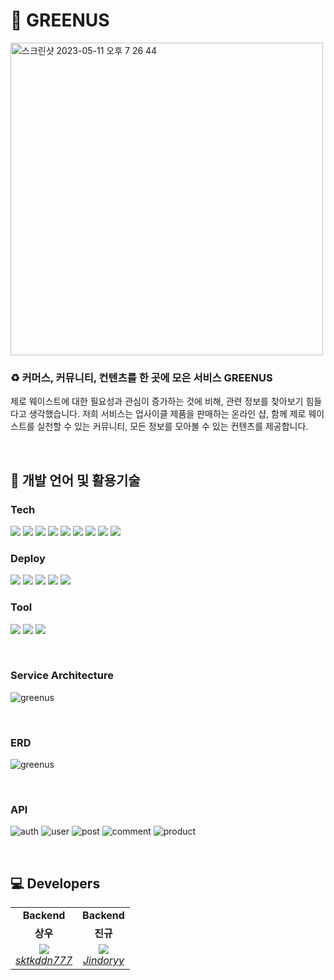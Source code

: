 # 💚 GREENUS

<img width="500" alt="스크린샷 2023-05-11 오후 7 26 44" src="https://github.com/Flying-mans/Jejuro-Project/assets/37575974/5c9c71cd-d4a9-40da-a48b-c0b7ca1e70bc">

<br>

### ♻️ 커머스, 커뮤니티, 컨텐츠를 한 곳에 모은 서비스 GREENUS

제로 웨이스트에 대한 필요성과 관심이 증가하는 것에 비해, 관련 정보를 찾아보기 힘들다고 생각했습니다. 저희 서비스는 업사이클 제품을 판매하는 온라인 샵, 함께 제로 웨이스트를 실천할 수 있는 커뮤니티, 모든 정보를 모아볼 수 있는 컨텐츠를 제공합니다.

<br>

## 🍒 개발 언어 및 활용기술

### Tech

<img src="https://img.shields.io/badge/Spring Boot-6DB33F?style=for-the-badge&logo=SpringBoot&logoColor=white"/> <img src="https://img.shields.io/badge/Gradle-02303A?style=for-the-badge&logo=Gradle&logoColor=white"/> <img src="https://img.shields.io/badge/Spring Data Jpa-0078D4?style=for-the-badge&logo=&logoColor=white"/>
<img src="https://img.shields.io/badge/JWT-6DB33F?style=for-the-badge&logo=JsonWebTokens&logoColor=white"/> <img src="https://img.shields.io/badge/OAuth2.0-EB5424?style=for-the-badge&logo=&logoColor=white"/> <img src="https://img.shields.io/badge/MySQL-2AB1AC?style=for-the-badge&logo=MySQL&logoColor=white"/> <img src="https://img.shields.io/badge/Redis-CC0200?style=for-the-badge&logo=Redis&logoColor=white"/> <img src="https://img.shields.io/badge/Junit5-25A162?style=for-the-badge&logo=JUnit5&logoColor=white"/> <img src="https://img.shields.io/badge/Swagger-85EA2D?style=for-the-badge&logo=Swagger&logoColor=white"/>

### Deploy

<img src="https://img.shields.io/badge/Docker-%230db7ed.svg?style=for-the-badge&logo=Docker&logoColor=white"/> <img src="https://img.shields.io/badge/Nginx-009639?style=for-the-badge&logo=Nginx&logoColor=white"/> <img src="https://img.shields.io/badge/Ubuntu-E95420?style=for-the-badge&logo=Ubuntu&logoColor=white"/> <img src="https://img.shields.io/badge/Amazon EC2-FF9900?style=for-the-badge&logo=AmazonEc2&logoColor=white"/> <img src="https://img.shields.io/badge/Amazon S3-569A31?style=for-the-badge&logo=Amazon S3&logoColor=white"/>

### Tool

<img src="https://img.shields.io/badge/IntelliJ IDEA-000000?style=for-the-badge&logo=intellijIdea&logoColor=white"/> <img src="https://img.shields.io/badge/Github-181717?style=for-the-badge&logo=Github&logoColor=white"/> <img src="https://img.shields.io/badge/Notion-000000?style=for-the-badge&logo=notion&logoColor=white"/>

<br>

### Service Architecture

![greenus](https://github.com/Flying-mans/Jejuro-Project/assets/37575974/5a2ad38f-d81c-42c6-b6f6-4f92bfbd29c1)

<br>

### ERD

![greenus](https://github.com/Flying-mans/Jejuro-Project/assets/37575974/dea32b04-e692-41b8-aa79-6d423030bcfc)

<br>

### API

![auth](https://github.com/Flying-mans/Jejuro-Project/assets/37575974/bfe4af20-58ef-4bab-a018-f6c755af7061)
![user](https://github.com/Flying-mans/Jejuro-Project/assets/37575974/d5124889-6d50-4546-b71f-6bcd68b3e1c3)
![post](https://github.com/Flying-mans/Jejuro-Project/assets/37575974/4c1a2bc4-cb3b-4fad-a740-70fd513ab97a)
![comment](https://github.com/Flying-mans/Jejuro-Project/assets/37575974/ebbe3dff-f69b-4f44-a780-d530ba83d3a8)
![product](https://github.com/Flying-mans/Jejuro-Project/assets/37575974/1eb1e13a-dbf2-41f4-a78f-621eb0d0a83a)

<br/>

## 💻 Developers

<table>
    <tr align="center">
        <td><B>Backend</B></td>
        <td><B>Backend</B></td>
    </tr>
    <tr align="center">
        <td><B>상우</B></td>
        <td><B>진규</B></td>
    </tr>
    <tr align="center">
        <td>
            <img src="https://github.com/sktkddn777.png?size=100">
            <br>
            <a href="https://github.com/sktkddn777"><I>sktkddn777</I></a>
        </td>
        <td>
            <img src="https://github.com/Jindoryy.png?size=100">
            <br>
            <a href="https://github.com/Jindoryy"><I>Jindoryy</I></a>
        </td>
    </tr>
</table>
